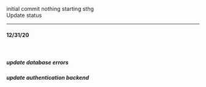 initial commit
    nothing starting sthg
    <br/>
 Update status<br />
    <hr />
    <h4>12/31/20</h4><br />
    <h5>  update database errors </h5>
    <h5>  update authentication backend </h5>
